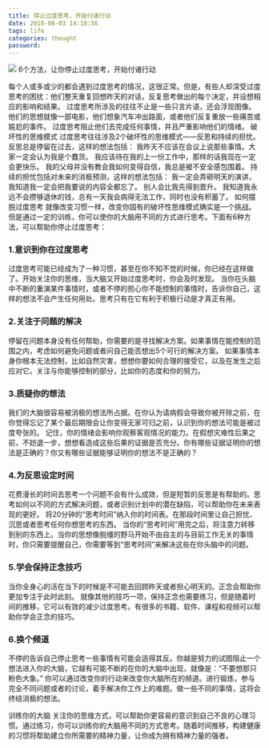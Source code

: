 ```yaml
---
title: 停止过度思考，开始付诸行动
date: 2018-08-03 14:18:56
tags: life
categories: thought
password:
---
```

![](http://s1.sinaimg.cn/orignal/006CagVjzy7msKepOyk70&690)
6个方法，让你停止过度思考，开始付诸行动
<!--more-->
每个人或多或少的都会遇到过度思考的情况，这很正常。但是，有些人却深受过度思考的困扰：他们整天重复回想昨天的对话，反复思考做出的每个决定，并设想相应的影响和结果。
过度思考所涉及的往往不止是一些只言片语，还会浮现图像。他们的思想就像一部电影，他们想象汽车冲出路面，或者他们反复重放一些痛苦或尴尬的事件。
过度思考阻止他们去完成任何事情，并且严重影响他们的情绪。
破坏性的思维模式
过度思考往往涉及2个破坏性的思维模式——反思和持续的担忧。
反思总是停留在过去，这样的想法包括：
我昨天不应该在会议上说那些事情。大家一定会认为我是个蠢货。
我应该待在我的上一份工作中，那样的话我现在一定会更快乐。
我的父母并没有教会我如何变得自信，我总是被不安全感包围着。
持续的担忧包括对未来的消极预测，这样的想法包括：
我一定会弄砸明天的演讲，我知道我一定会把我要说的内容全都忘了。
别人会比我先得到晋升。
我知道我永远不会攒够退休的钱，总有一天我会病得无法工作，同时也没有积蓄了。
如何摆脱过度思考
就像改变习惯一样，改变你固有的破坏性思维模式确实是一个挑战。但是通过一定的训练，你可以使你的大脑用不同的方式进行思考。下面有6种方法，可以帮助你停止过度思考：

### 1.意识到你在过度思考
过度思考可能已经成为了一种习惯，甚至在你不知不觉的时候，你已经在这样做了。开始关注你的思维，当大脑又开始过度思考时，你会及时发现。
当你在头脑中不断的重演某件事情时，或者不停的担心你不能控制的事情时，告诉你自己，这样的想法不会产生任何用处。思考只有在它有利于积极行动是才真正有用。

### 2.关注于问题的解决
停留在问题本身没有任何帮助，你需要的是寻找解决方案。如果事情在能控制的范围之内，考虑如何避免问题或者问自己能否想出5个可行的解决方案。
如果事情本身你根本无法控制，比如自然灾害，想想你要如何合理的接受它，以及在发生之后应对它。关注与你能够控制的部分，比如你的态度和你的努力。

### 3.质疑你的想法
我们的大脑很容易被消极的想法所占据。在你认为请病假会导致你被开除之前，在你觉得忘记了某个最后期限会让你变得无家可归之前，认识到你的想法可能是被过度夸张的。
记住，你的情绪会影响你观察客观情况的能力。在假想灾难性后果之前，不妨退一步，想想看造成这些后果的证据是否充分。你有哪些证据证明你的想法是正确的？你又有哪些证据能够证明你的想法不是正确的？

### 4.为反思设定时间
花费漫长的时间去思考一个问题不会有什么成效，但是短暂的反思是有帮助的。思考如何以不同的方式解决问题，或者识别计划中的潜在缺陷，可以帮助你在未来表现的更好。
将20分钟的“思考时间”纳入你的时间表。在那段时间里让自己担忧、沉思或者思考任何你想思考的东西。
当你的“思考时间”用完之后，将注意力转移到别的东西上。当你的思想像脱缰的野马开始不由自主的与目前工作无关的事情时，你只需要提醒自己，你需要等到“思考时间”来解决这些在你头脑中的问题。

### 5.学会保持正念技巧
当你全身心的活在当下的时候是不可能去回顾昨天或者担心明天的。正念会帮助你更加专注于此时此刻。
就像其他的技巧一项，保持正念也需要练习，但是随着时间的推移，它可以有效的减少过度思考。有很多的书籍、软件、课程和视频可以帮助你学会正念的技巧。

### 6.换个频道
不停的告诉自己停止思考一些事情有可能会适得其反。你越是努力的试图阻止一个想法进入你的大脑，它越有可能不断的在你的大脑中出现，就像是：“不要想那只粉色大象。”
你可以通过改变你的行动来改变你大脑所在的频道。进行锻炼，参与完全不同问题或者的讨论，着手解决你工作上的难题。做一些不同的事情，这将会终结消极的想法。

训练你的大脑
关注你的思维方式，可以帮助你更容易的意识到自己不良的心理习惯。通过练习，你可以训练你的大脑用不同的方式思考。随着时间推移，构建健康的习惯将帮助建立你所需要的精神力量，让你成为拥有精神力量的强者。